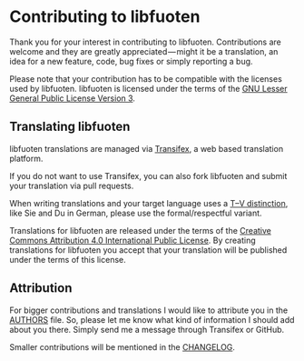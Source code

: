 <!--
SPDX-FileCopyrightText: (C) 2016-2022 Matthias Fehring <https://www.huessenbergnetz.de>
SPDX-License-Identifier: LGPL-3.0-or-later
-->

# Contributing to libfuoten

Thank you for your interest in contributing to libfuoten. Contributions are welcome and
they are greatly appreciated — might it be a translation, an idea for a new feature,
code, bug fixes or simply reporting a bug.

Please note that your contribution has to be compatible with the licenses used by libfuoten.
libfuoten is licensed under the terms of the
[GNU Lesser General Public License Version 3](https://github.com/Huessenbergnetz/libfuoten/blob/master/LICENSES/LGPL-3.0-or-later.txt).

## Translating libfuoten

libfuoten translations are managed via [Transifex](https://www.transifex.com/huessenbergnetz/libfuoten/),
a web based translation platform.

If you do not want to use Transifex, you can also fork libfuoten and submit your translation via pull
requests.

When writing translations and your target language uses a [T–V distinction](https://en.wikipedia.org/wiki/T–V_distinction),
like Sie and Du in German, please use the formal/respectful variant.

Translations for libfuoten are released under the terms of the
[Creative Commons Attribution 4.0 International Public License](https://github.com/Huessenbergnetz/libfuoten/blob/master/LICENSES/CC-BY-4.0.txt).
By creating translations for libfuoten you accept that your translation will be published under
the terms of this license.

## Attribution

For bigger contributions and translations I would like to attribute you in the
[AUTHORS](https://github.com/Huessenbergnetz/libfuoten/blob/master/AUTHORS) file.
So, please let me know what kind of information I should add about you there. Simply send me a message
through Transifex or GitHub.

Smaller contributions will be mentioned in the [CHANGELOG](https://github.com/Huessenbergnetz/libfuoten/blob/master/CHANGELOG).
